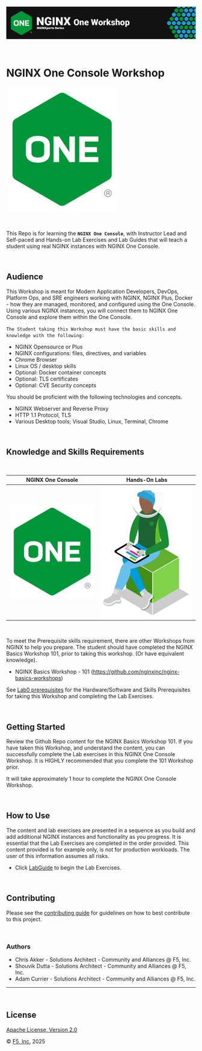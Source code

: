 ![NGINX One](labs/media/nginx-one-workshop-banner.png)

<br/>

# NGINX One Console Workshop

![](labs/media/nginx-one-icon.png)

<br/>

This Repo is for learning the **`NGINX One Console`**, with Instructor Lead and Self-paced and Hands-on Lab Exercises and Lab Guides that will teach a student using real NGINX instances with NGINX One Console.

<br>

## Audience

This Workshop is meant for Modern Application Developers, DevOps, Platform Ops, and SRE engineers working with NGINX, NGINX Plus, Docker - how they are managed, monitored, and configured using the One Console.  Using various NGINX instances, you will connect them to NGINX One Console and explore them within the One Console.

`The Student taking this Workshop must have the basic skills and knowledge with the following:`

- NGINX Opensource or Plus
- NGINX configurations: files, directives, and variables
- Chrome Browser
- Linux OS / desktop skills
- Optional: Docker container concepts
- Optional: TLS certificates
- Optional: CVE Security concepts

You should be proficient with the following technologies and concepts.

- NGINX Webserver and Reverse Proxy
- HTTP 1.1 Protocol, TLS
- Various Desktop tools; Visual Studio, Linux, Terminal, Chrome

<br/>

## Knowledge and Skills Requirements

<br/>

NGINX One Console  |  Hands-On Labs
:-------------------------:|:-------------------------:
![](labs/media/nginx-one-icon.png)  |  ![](labs/media/developer-seated.svg)

<br/>

To meet the Prerequisite skills requirement, there are other Workshops from NGINX to help you prepare.  The student should have completed the NGINX Basics Workshop 101, prior to taking this workshop. (Or have equivalent knowledge).  

- NGINX Basics Workshop - 101 (https://github.com/nginxinc/nginx-basics-workshops)

See [Lab0 prerequisites](/labs/lab0/prerequisites.md) for the Hardware/Software and Skills Prerequisites for taking this Workshop and completing the Lab Exercises.

<br/>

## Getting Started

Review the Github Repo content for the NGINX Basics Workshop 101.  If you have taken this Workshop, and understand the content, you can successfully complete the Lab exercises in this NGINX One Console Workshop.  It is HIGHLY recommended that you complete the 101 Workshop prior.  

It will take approximately 1 hour to complete the NGINX One Console Workshop.

<br/>

## How to Use

The content and lab exercises are presented in a sequence as you build and add additional NGINX instances and functionality as you progress.  It is essential that the Lab Exercises are completed in the order provided.  This content provided is for example only, is not for production workloads.  The user of this information assumes all risks.

- Click [LabGuide](labs/readme.md) to begin the Lab Exercises.

<br/>

## Contributing

Please see the [contributing guide](https://github.com/nginxinc/nginx-one-workshops/blob/main/CONTRIBUTING.md) for guidelines on how to best contribute to this project.

<br/>

### Authors

- Chris Akker - Solutions Architect - Community and Alliances @ F5, Inc.
- Shouvik Dutta - Solutions Architect - Community and Alliances @ F5, Inc.
- Adam Currier - Solutions Architect - Community and Alliances @ F5, Inc.

-------------

<br/>

## License

[Apache License, Version 2.0](https://github.com/nginxinc/nginx-one-workshops/blob/main/LICENSE)

&copy; [F5, Inc.](https://www.f5.com/) 2025
